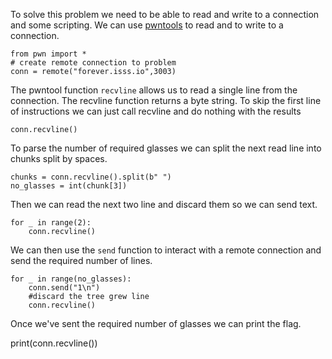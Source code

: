 To solve this problem we need to be able to read and write to a connection and some scripting. We can use [pwntools](https://docs.pwntools.com/en/stable/intro.html) to read and to write to a connection.


    from pwn import *
    # create remote connection to problem
    conn = remote("forever.isss.io",3003)

The pwntool function `recvline` allows us to read a single line from the connection. The recvline function returns a byte string. To skip the first line of instructions we can just call recvline and do nothing with the results

    conn.recvline()

To parse the number of required glasses we can split the next read line into chunks split by spaces.

    chunks = conn.recvline().split(b" ")
    no_glasses = int(chunk[3])
    
Then we can read the next two line and discard them so we can send text.

    for _ in range(2):
        conn.recvline()
        
We can then use the `send` function to interact with a remote connection and send the required number of lines.

    for _ in range(no_glasses):
        conn.send("1\n")
        #discard the tree grew line
        conn.recvline()

Once we've sent the required number of glasses we can print the flag.

   print(conn.recvline())
